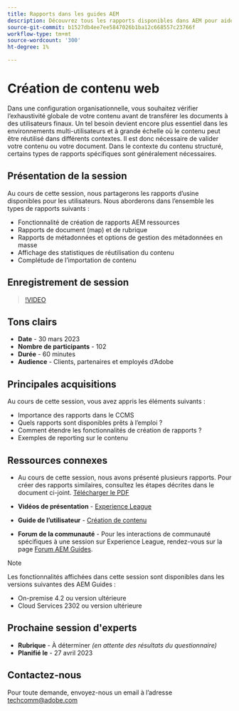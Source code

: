 ```yaml
---
title: Rapports dans les guides AEM
description: Découvrez tous les rapports disponibles dans AEM pour aider les utilisateurs à améliorer la qualité du contenu.
source-git-commit: b1527db4ee7ee5847026b1ba12c668557c23766f
workflow-type: tm+mt
source-wordcount: '300'
ht-degree: 1%

---
```


# Création de contenu web

Dans une configuration organisationnelle, vous souhaitez vérifier l’exhaustivité globale de votre contenu avant de transférer les documents à des utilisateurs finaux. Un tel besoin devient encore plus essentiel dans les environnements multi-utilisateurs et à grande échelle où le contenu peut être réutilisé dans différents contextes. Il est donc nécessaire de valider votre contenu ou votre document. Dans le contexte du contenu structuré, certains types de rapports spécifiques sont généralement nécessaires.


## Présentation de la session

Au cours de cette session, nous partagerons les rapports d’usine disponibles pour les utilisateurs. Nous aborderons dans l’ensemble les types de rapports suivants :
- Fonctionnalité de création de rapports AEM ressources
- Rapports de document (map) et de rubrique
- Rapports de métadonnées et options de gestion des métadonnées en masse
- Affichage des statistiques de réutilisation du contenu
- Complétude de l’importation de contenu


## Enregistrement de session

>[!VIDEO](https://video.tv.adobe.com/v/3417529/guides--reporting-reporting?quality=12&learn=on)


## Tons clairs

- **Date** - 30 mars 2023
- **Nombre de participants** - 102
- **Durée** - 60 minutes
- **Audience** - Clients, partenaires et employés d’Adobe


## Principales acquisitions

Au cours de cette session, vous avez appris les éléments suivants :
- Importance des rapports dans le CCMS
- Quels rapports sont disponibles prêts à l’emploi ?
- Comment étendre les fonctionnalités de création de rapports ?
- Exemples de reporting sur le contenu


## Ressources connexes

- Au cours de cette session, nous avons présenté plusieurs rapports. Pour créer des rapports similaires, consultez les étapes décrites dans le document ci-joint. [Télécharger le PDF](./assets/aem-guides-expert-session-reports-documentation.pdf)

- **Vidéos de présentation** -  [Experience League](https://experienceleague.adobe.com/docs/experience-manager-guides-learn/videos/output-generation/working-with-reports.html?lang=en)

- **Guide de l’utilisateur** - [Création de contenu](https://help.adobe.com/en_US/xml-documentation-for-adobe-experience-manager/index.html#t=DXML-master-map%2Freports-intro.html)

- **Forum de la communauté** - Pour les interactions de communauté spécifiques à une session sur Experience League, rendez-vous sur la page  [Forum AEM Guides](https://experienceleaguecommunities.adobe.com/t5/experience-manager-guides/bd-p/xml-documentation-discussions).

>[!NOTE]
>
> Les fonctionnalités affichées dans cette session sont disponibles dans les versions suivantes des AEM Guides :
> - On-premise 4.2 ou version ultérieure
> - Cloud Services 2302 ou version ultérieure



## Prochaine session d&#39;experts

- **Rubrique** - À déterminer *(en attente des résultats du questionnaire)*
- **Planifié le** - 27 avril 2023


## Contactez-nous

Pour toute demande, envoyez-nous un email à l’adresse <techcomm@adobe.com>
